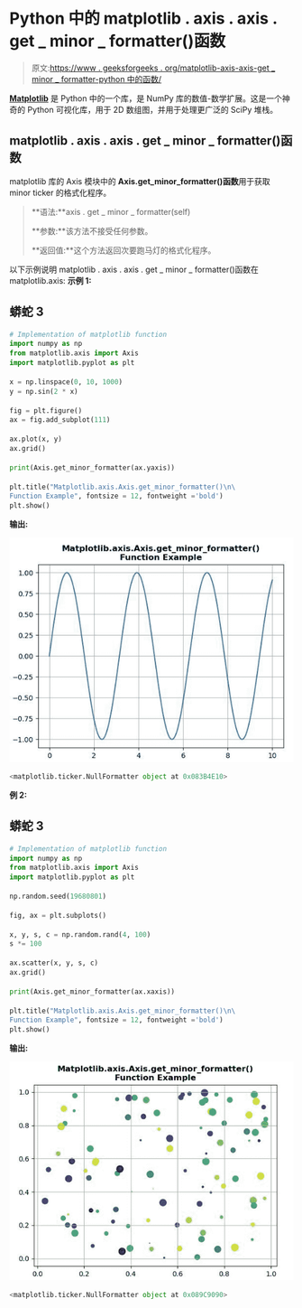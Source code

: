 # Python 中的 matplotlib . axis . axis . get _ minor _ formatter()函数

> 原文:[https://www . geeksforgeeks . org/matplotlib-axis-axis-get _ minor _ formatter-python 中的函数/](https://www.geeksforgeeks.org/matplotlib-axis-axis-get_minor_formatter-function-in-python/)

[**Matplotlib**](https://www.geeksforgeeks.org/python-introduction-matplotlib/) 是 Python 中的一个库，是 NumPy 库的数值-数学扩展。这是一个神奇的 Python 可视化库，用于 2D 数组图，并用于处理更广泛的 SciPy 堆栈。

## matplotlib . axis . axis . get _ minor _ formatter()函数

matplotlib 库的 Axis 模块中的 **Axis.get_minor_formatter()函数**用于获取 minor ticker 的格式化程序。

> **语法:**axis . get _ minor _ formatter(self)
> 
> **参数:**该方法不接受任何参数。
> 
> **返回值:**这个方法返回次要跑马灯的格式化程序。

以下示例说明 matplotlib . axis . axis . get _ minor _ formatter()函数在 matplotlib.axis:
**示例 1:**

## 蟒蛇 3

```py
# Implementation of matplotlib function 
import numpy as np
from matplotlib.axis import Axis  
import matplotlib.pyplot as plt   

x = np.linspace(0, 10, 1000) 
y = np.sin(2 * x) 

fig = plt.figure() 
ax = fig.add_subplot(111) 

ax.plot(x, y)
ax.grid()

print(Axis.get_minor_formatter(ax.yaxis))

plt.title("Matplotlib.axis.Axis.get_minor_formatter()\n\
Function Example", fontsize = 12, fontweight ='bold') 
plt.show()
```

**输出:**

![](img/c89f6c5bebeb9390877a65ef9e29da7b.png)

```py
<matplotlib.ticker.NullFormatter object at 0x083B4E10>

```

**例 2:**

## 蟒蛇 3

```py
# Implementation of matplotlib function 
import numpy as np
from matplotlib.axis import Axis  
import matplotlib.pyplot as plt   

np.random.seed(19680801)  

fig, ax = plt.subplots()  

x, y, s, c = np.random.rand(4, 100)  
s *= 100

ax.scatter(x, y, s, c)
ax.grid()  

print(Axis.get_minor_formatter(ax.xaxis))

plt.title("Matplotlib.axis.Axis.get_minor_formatter()\n\
Function Example", fontsize = 12, fontweight ='bold') 
plt.show()
```

**输出:**

![](img/f5647bc7567c0e382e136b1a1b6a2d2a.png)

```py
<matplotlib.ticker.NullFormatter object at 0x089C9090>

```